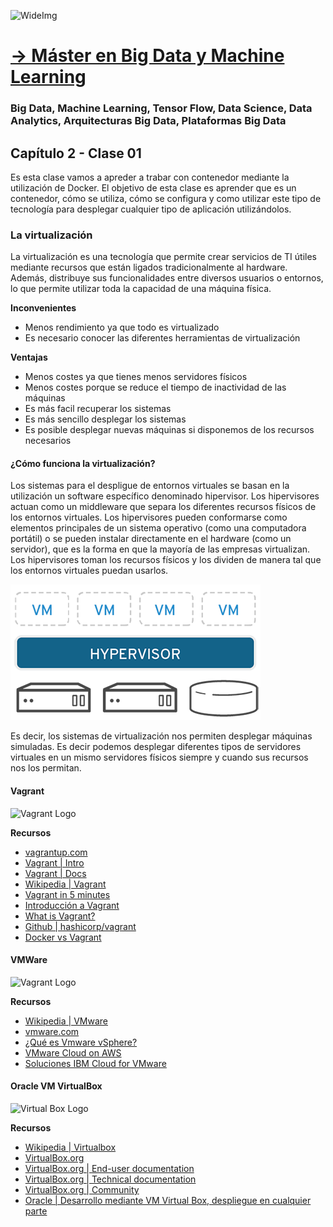 ![WideImg](https://fictizia.com/img/github/Fictizia-plan-estudios-github.jpg)

# [→ Máster en Big Data y Machine Learning](https://fictizia.com/formacion/master-big-data)
### Big Data, Machine Learning, Tensor Flow, Data Science, Data Analytics, Arquitecturas Big Data, Plataformas Big Data

## Capítulo 2 - Clase 01

Es esta clase vamos a apreder a trabar con contenedor mediante la utilización de Docker. El objetivo de esta clase es aprender 
que es un contenedor, cómo se utiliza, cómo se configura y como utilizar este tipo de tecnología para desplegar cualquier tipo 
de aplicación utilizándolos. 

### La virtualización ###

La virtualización es una tecnología que permite crear servicios de TI útiles mediante recursos que están ligados tradicionalmente al hardware. Además, distribuye sus funcionalidades entre diversos usuarios o entornos, lo que permite utilizar toda la capacidad de una máquina física. 

**Inconvenientes**

- Menos rendimiento ya que todo es virtualizado
- Es necesario conocer las diferentes herramientas de virtualización

**Ventajas**

- Menos costes ya que tienes menos servidores físicos
- Menos costes porque se reduce el tiempo de inactividad de las máquinas
- Es más facil recuperar los sistemas
- Es más sencillo desplegar los sistemas
- Es posible desplegar nuevas máquinas si disponemos de los recursos necesarios

#### ¿Cómo funciona la virtualización? ####

Los sistemas para el despligue de entornos virtuales se basan en la utilización un software específico denominado hipervisor. Los 
hipervisores actuan como un middleware que separa los diferentes recursos físicos de los entornos virtuales. Los hipervisores pueden 
conformarse como elementos principales de un sistema operativo (como una computadora portátil) o se pueden instalar directamente 
en el hardware (como un servidor), que es la forma en que la mayoría de las empresas virtualizan. Los hipervisores toman los 
recursos físicos y los dividen de manera tal que los entornos virtuales puedan usarlos.

![Ejemplo de virtualización](./img/virtualizacion-1.png)

Es decir, los sistemas de virtualización nos permiten desplegar máquinas simuladas. Es decir podemos desplegar diferentes 
tipos de servidores virtuales en un mismo servidores físicos siempre y cuando sus recursos nos los permitan. 

#### Vagrant

![Vagrant Logo](../vagrant.png)

**Recursos**
- [vagrantup.com](https://www.vagrantup.com/)
- [Vagrant | Intro](https://www.vagrantup.com/intro/index.html)
- [Vagrant | Docs](https://www.vagrantup.com/docs/index.html)
- [Wikipedia | Vagrant](https://es.wikipedia.org/wiki/Vagrant_(software))
- [Vagrant in 5 minutes](https://www.youtube.com/watch?v=cx79jOpZVE8)
- [Introducción a Vagrant](https://guiadev.com/vagrant/)
- [What is Vagrant?](https://opensource.com/resources/vagrant)
- [Github | hashicorp/vagrant](https://github.com/hashicorp/vagrant)
- [Docker vs Vagrant](https://guiadev.com/docker-vs-vagrant/)


#### VMWare

![Vagrant Logo](./img/vmware.jpg)

**Recursos**
- [Wikipedia | VMware](https://es.wikipedia.org/wiki/VMware)
- [vmware.com](https://www.vmware.com/es.html#)
- [¿Qué es Vmware vSphere?](https://virtualizadesdezero.com/que-es-vmware-vsphere/)
- [VMware Cloud on AWS](https://aws.amazon.com/es/vmware/)
- [Soluciones IBM Cloud for VMware](https://www.ibm.com/es-es/cloud/vmware)

#### Oracle VM VirtualBox

![Virtual Box Logo](./virtualbox.jpg)

**Recursos**
- [Wikipedia | Virtualbox](https://es.wikipedia.org/wiki/VirtualBox)
- [VirtualBox.org](https://www.virtualbox.org/)
- [VirtualBox.org | End-user documentation](https://www.virtualbox.org/wiki/End-user_documentation)
- [VirtualBox.org | Technical documentation](https://www.virtualbox.org/wiki/Technical_documentation)
- [VirtualBox.org | Community](https://www.virtualbox.org/wiki/Community)
- [Oracle | Desarrollo mediante VM Virtual Box, despliegue en cualquier parte](https://www.oracle.com/es/virtualization/virtualbox/)

